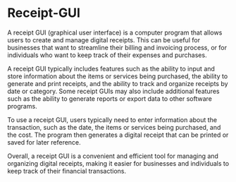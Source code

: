 # Receipt-GUI
A receipt GUI (graphical user interface) is a computer program that allows users to create and manage digital receipts. This can be useful for businesses that want to streamline their billing and invoicing process, or for individuals who want to keep track of their expenses and purchases.

A receipt GUI typically includes features such as the ability to input and store information about the items or services being purchased, the ability to generate and print receipts, and the ability to track and organize receipts by date or category. Some receipt GUIs may also include additional features such as the ability to generate reports or export data to other software programs.

To use a receipt GUI, users typically need to enter information about the transaction, such as the date, the items or services being purchased, and the cost. The program then generates a digital receipt that can be printed or saved for later reference.

Overall, a receipt GUI is a convenient and efficient tool for managing and organizing digital receipts, making it easier for businesses and individuals to keep track of their financial transactions.
